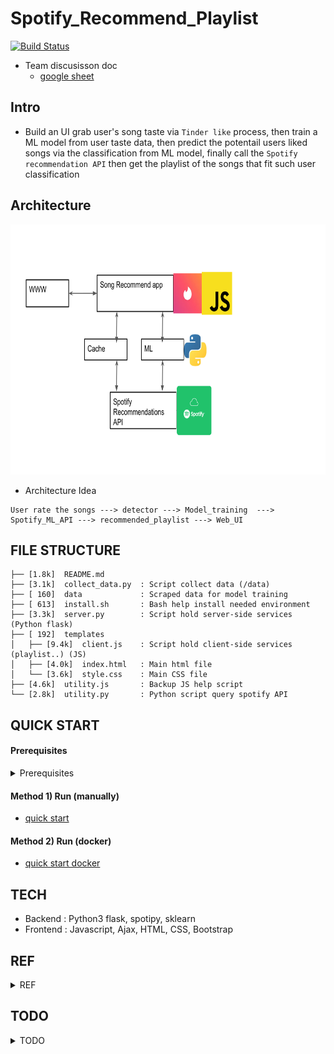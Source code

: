 # Spotify_Recommend_Playlist

[![Build Status](https://travis-ci.org/yennanliu/spotify_recommend_playlist.svg?branch=master)](https://travis-ci.org/yennanliu/spotify_recommend_playlist)

- Team discusisson doc 
	- [google sheet](https://docs.google.com/spreadsheets/d/1m8XjTOgJBmAV6EVHB09P1V2q8DbRAM4FRK8jtWBG7W8/edit?usp=sharing)

## Intro
- Build an UI grab user's song taste via `Tinder like` process, then train a ML model from user taste data, then predict the potentail users liked songs via the classification from ML model, finally call the `Spotify recommendation API` then get the playlist of the songs that fit such user classification

## Architecture
<p align="center"><img src ="https://github.com/yennanliu/spotify_recommend_playlist/blob/master/doc/pic/architecture.svg" width="800" height="400"></p>
 
- Architecture Idea 

```
User rate the songs ---> detector ---> Model_training  ---> Spotify_ML_API ---> recommended_playlist ---> Web_UI 
```

## FILE STRUCTURE 

```
├── [1.8k]  README.md
├── [3.1k]  collect_data.py  : Script collect data (/data)
├── [ 160]  data             : Scraped data for model training 
├── [ 613]  install.sh       : Bash help install needed environment 
├── [3.3k]  server.py        : Script hold server-side services (Python flask)
├── [ 192]  templates	     
│   ├── [9.4k]  client.js    : Script hold client-side services (playlist..) (JS)
│   ├── [4.0k]  index.html   : Main html file 
│   └── [3.6k]  style.css    : Main CSS file 
├── [4.6k]  utility.js       : Backup JS help script 
└── [2.8k]  utility.py       : Python script query spotify API 

```

## QUICK START

#### Prerequisites

<details>
<summary>Prerequisites</summary>

- Step 1 
	- Get the spotify SPOTIPY_CLIENT_ID and SPOTIPY_CLIENT_SECRET 
	- https://developer.spotify.com/dashboard/applications

- Step 2 
	- Create an APP at developer page with created SPOTIPY_CLIENT_ID
	- https://developer.spotify.com
- Step 3 
	- Rename [.creds.yml.dev](https://github.com/yennanliu/spotify_recommend_playlist/blob/master/.creds.yml.dev) to `.creds.yml` and update the Spotify credential (SPOTIPY_CLIENT_ID, SPOTIPY_CLIENT_SECRET)
- Step 4
	- Execute the following commands (Method 1)then run the web APP locally 
	- The APP UI should be available at : http://127.0.0.1:7777/

</details>

#### Method 1) Run (manually)  

- [quick start](https://github.com/yennanliu/spotify_recommend_playlist/blob/master/doc/quick_start.md)


#### Method 2) Run (docker)

- [quick start docker](https://github.com/yennanliu/spotify_recommend_playlist/blob/master/doc/quick_start_docker.md)


## TECH
- Backend : Python3 flask, spotipy, sklearn 
- Frontend : Javascript, Ajax, HTML, CSS, Bootstrap 

## REF 

<details>
<summary>REF</summary>

- [ref.md](https://github.com/yennanliu/spotify_recommend_playlist/blob/master/ref.md) 
- Inspired by 
	- https://nelson.glitch.me/#
</details>

## TODO

<details>
<summary>TODO</summary>

- Fix JS Ajax call API part
- Fix frontend layout 
- Dockerize the project  
</details>
